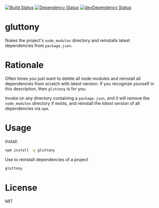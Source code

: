 [![Build Status](https://travis-ci.org/decadentjs/gluttony.svg?branch=master)](https://travis-ci.org/decadentjs/gluttony)
[![Dependency Status](https://david-dm.org/decadentjs/gluttony.svg)](https://david-dm.org/decadentjs/gluttony)
[![devDependency Status](https://david-dm.org/decadentjs/gluttony/dev-status.svg)](https://david-dm.org/decadentjs/gluttony#info=devDependencies)


# gluttony

Nukes the project's `node_modules` directory and reinstalls latest dependencies from `package.json`.

# Rationale

Often times you just want to delete all node modules and reinstall all dependencies from scratch with latest version.
If you recognize yourself in this description, then `gluttony` is for you.

Invoke on any directory containing a `package.json`, and it will remove the `node_modules` directory if exists, and
reinstall the _latest version_ of all dependencies via `npm`.

# Usage

Install:

```bash
npm install -g gluttony
```

Use to reinstall dependencies of a project

```bash
gluttony
```

# License

MIT
